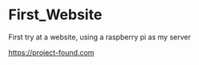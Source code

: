 # First_Website
First try at a website, using a raspberry pi as my server

https://project-found.com
